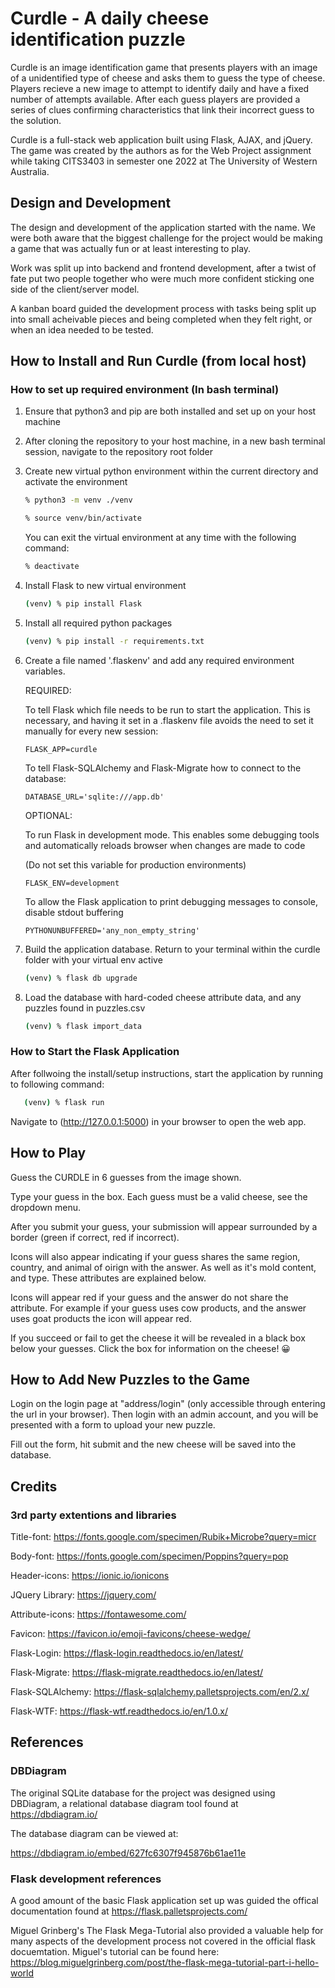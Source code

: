 <!-- This document needs to be formatted using Markdown as stated in the last slide
	 of the Agile Development lecture slides. -->

Curdle - A daily cheese identification puzzle
=============================================

Curdle is an image identification game that presents players with an image of a unidentified type of cheese and asks them to guess the type of cheese. Players recieve a new image to attempt to identify daily and have a fixed number of attempts available. After each guess players are provided a series of clues confirming characteristics that link their incorrect guess to the solution.

Curdle is a full-stack web application built using Flask, AJAX, and jQuery. The game was created by the authors as for the Web Project assignment while taking CITS3403 in semester one 2022 at The University of Western Australia.

Design and Development 
----------------------

The design and development of the application started with the name. We were both aware that the biggest challenge for the project would be making a game that was actually fun or at least interesting to play. 

Work was split up into backend and frontend development, after a twist of fate put two people together who were much more confident sticking one side of the client/server model. 

A kanban board guided the development process with tasks being split up into small acheivable pieces and being completed when they felt right, or when an idea needed to be tested.

How to Install and Run Curdle (from local host)
-----------------------------------------------

### How to set up required environment (In bash terminal)

1. Ensure that python3 and pip are both installed and set up on your host machine

2. After cloning the repository to your host machine, in a new bash terminal session, navigate to the repository root folder

3. Create new virtual python environment within the current directory and activate the environment

   ```bash
   % python3 -m venv ./venv
   ```

   ```bash
   % source venv/bin/activate
   ```

   You can exit the virtual environment at any time with the following command:

   ```bash
   % deactivate
   ```

4. Install Flask to new virtual environment

   ```bash
   (venv) % pip install Flask
   ```

5. Install all required python packages 

   ```bash
   (venv) % pip install -r requirements.txt
   ```

6. Create a file named '.flaskenv' and add any required environment variables. 

   REQUIRED:
   
   To tell Flask which file needs to be run to start the application. This is necessary, and having it set in a .flaskenv file avoids the need to set it manually for every new session:

   ```FLASK_APP=curdle```

   To tell Flask-SQLAlchemy and Flask-Migrate how to connect to the database:

   ```DATABASE_URL='sqlite:///app.db'```

   OPTIONAL:

   To run Flask in development mode. This enables some debugging tools and automatically reloads browser when changes are made to code
   
   (Do not set this variable for production environments)

   ```FLASK_ENV=development```

   To allow the Flask application to print debugging messages to console, disable stdout buffering

   ```PYTHONUNBUFFERED='any_non_empty_string'```

7. Build the application database. Return to your terminal within the curdle folder with your virtual env active

   ```bash
   (venv) % flask db upgrade
   ```

8. Load the database with hard-coded cheese attribute data, and any puzzles found in puzzles.csv

   ```bash
   (venv) % flask import_data
   ```

### How to Start the Flask Application

After follwoing the install/setup instructions, start the application by running to following command: 
```bash
   (venv) % flask run
   ```
Navigate to (http://127.0.0.1:5000) in your browser to open the web app.

How to Play
-----------

Guess the CURDLE in 6 guesses from the image shown.

Type your guess in the box. Each guess must be a valid cheese, see the dropdown menu.

After you submit your guess, your submission will appear surrounded by a border (green if correct, red if incorrect).

Icons will also appear indicating if your guess shares the same region, country, and animal of oirign with the answer. As well as it's mold content, and type. These attributes are explained below.

Icons will appear red if your guess and the answer do not share the attribute. For example if your guess uses cow products, and the answer uses goat products the icon will appear red.

If you succeed or fail to get the cheese it will be revealed in a black box below your guesses. Click the box for information on the cheese! 😀

How to Add New Puzzles to the Game
----------------------------------
Login on the login page at "address/login" (only accessible through entering the url in your browser). Then login with an admin account, and you will be presented with a form to upload your new puzzle.

Fill out the form, hit submit and the new cheese will be saved into the database.

Credits
-------

### 3rd party extentions and libraries
Title-font: https://fonts.google.com/specimen/Rubik+Microbe?query=micr

Body-font: https://fonts.google.com/specimen/Poppins?query=pop

Header-icons: https://ionic.io/ionicons

JQuery Library: https://jquery.com/

Attribute-icons: https://fontawesome.com/

Favicon: https://favicon.io/emoji-favicons/cheese-wedge/

Flask-Login: https://flask-login.readthedocs.io/en/latest/

Flask-Migrate: https://flask-migrate.readthedocs.io/en/latest/

Flask-SQLAlchemy: https://flask-sqlalchemy.palletsprojects.com/en/2.x/

Flask-WTF: https://flask-wtf.readthedocs.io/en/1.0.x/


References
-------------------

### DBDiagram

The original SQLite database for the project was designed using DBDiagram, a relational database diagram tool found at https://dbdiagram.io/

The database diagram can be viewed at:

https://dbdiagram.io/embed/627fc6307f945876b61ae11e

### Flask development references

A good amount of the basic Flask application set up was guided the offical documentation found at https://flask.palletsprojects.com/

Miguel Grinberg's The Flask Mega-Tutorial also provided a valuable help for many aspects of the development process not covered in the official flask docuemtation. Miguel's tutorial can be found here: https://blog.miguelgrinberg.com/post/the-flask-mega-tutorial-part-i-hello-world

